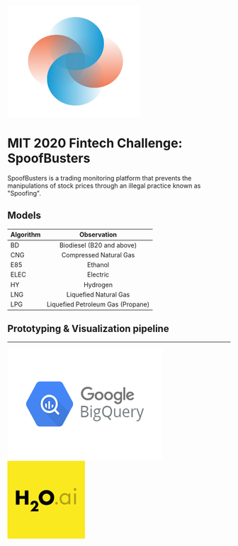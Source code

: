 <img src="charts/logo.JPG" height="250" width="300">

# MIT 2020 Fintech Challenge: SpoofBusters
SpoofBusters is a trading monitoring platform that prevents the manipulations of stock prices through an illegal practice known as "Spoofing".




## Models
| Algorithm        | Observation    |
| ------------- |:-------------:| 
|BD             | Biodiesel (B20 and above)|
|CNG            | Compressed Natural Gas| 
|E85            | Ethanol |
|ELEC           | Electric|
|HY             | Hydrogen| 
|LNG            | Liquefied Natural Gas| 
|LPG            | Liquefied Petroleum Gas (Propane)|


## Prototyping & Visualization pipeline
***
<img src="charts/BigQuery.png" height="250" width="350">
<img src="charts/h2oai.jfif" height="175" width="175">



